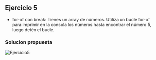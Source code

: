 ## Ejercicio 5

* for-of con break: Tienes un array de números. Utiliza un bucle for-of para imprimir en la consola los números hasta encontrar el número 5, luego detén el bucle.

### Solucion propuesta

![Ejercicio5](https://github.com/Luiso-o/Ejercicio-S2.1-Javascript-I/assets/128043647/95ac5a4a-3b53-450e-b706-a95babbf10a7)
